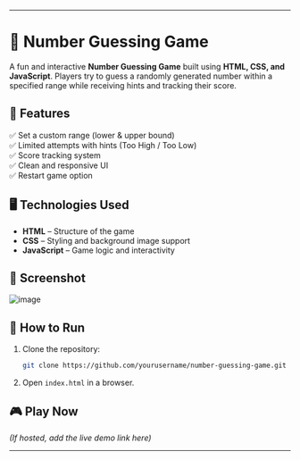 
---

# 🎯 Number Guessing Game  

A fun and interactive **Number Guessing Game** built using **HTML, CSS, and JavaScript**. Players try to guess a randomly generated number within a specified range while receiving hints and tracking their score.  

## 🚀 Features  
✅ Set a custom range (lower & upper bound)  
✅ Limited attempts with hints (Too High / Too Low)  
✅ Score tracking system  
✅ Clean and responsive UI  
✅ Restart game option  

## 🖥️ Technologies Used  
- **HTML** – Structure of the game  
- **CSS** – Styling and background image support  
- **JavaScript** – Game logic and interactivity  

## 📸 Screenshot  
![image](https://github.com/user-attachments/assets/e3e19690-2b1a-407e-bfcb-8b54a252c71b)
 

## 🔧 How to Run  
1. Clone the repository:  
   ```bash
   git clone https://github.com/yourusername/number-guessing-game.git
   ```
2. Open `index.html` in a browser.  

## 🎮 Play Now  
*(If hosted, add the live demo link here)*  

---
